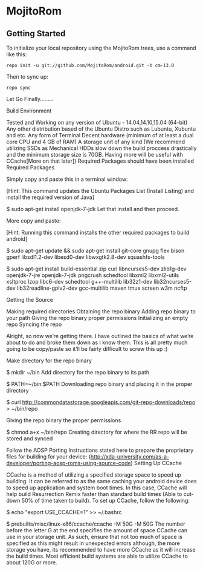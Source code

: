 MojitoRom
===========

Getting Started
---------------

To initialize your local repository using the MojitoRom trees, use a command like this:

    repo init -u git://github.com/MojitoRom/android.git -b cm-13.0

Then to sync up:

    repo sync

Let Go Finally.........

Build Environment

Tested and Working on any version of Ubuntu - 14.04,14.10,15.04 (64-bit)
Any other distribution based of the Ubuntu Distro such as Lubuntu, Xubuntu and etc.
Any form of Terminal
Decent hardware (minimum of at least a dual core CPU and 4 GB of RAM)
A storage unit of any kind (We recommend utilizing SSDs as Mechanical HDDs slow down the build proccess drastically and the minimum storage size is 70GB. Having more will be useful with CCache[More on that later])
Required Packages should have been installed
Required Packages

Simply copy and paste this in a terminal window:

[Hint: This command updates the Ubuntu Packages List (Install Listing) and install the required version of Java]

 $ sudo apt-get install openjdk-7-jdk
Let that install and then proceed.

More copy and paste:

[Hint: Running this command installs the other required packages to build android]

 $ sudo apt-get update && sudo apt-get install git-core gnupg flex bison gperf libsdl1.2-dev libesd0-dev libwxgtk2.8-dev squashfs-tools 

$ sudo apt-get install build-essential zip curl libncurses5-dev zlib1g-dev openjdk-7-jre openjdk-7-jdk pngcrush schedtool libxml2 libxml2-utils xsltproc lzop libc6-dev schedtool g++-multilib lib32z1-dev lib32ncurses5-dev lib32readline-gplv2-dev gcc-multilib maven tmux screen w3m ncftp

Getting the Source

Making required directories
Obtaining the repo binary
Adding repo binary to your path
Giving the repo binary proper permissions
Initializing an empty repo
Syncing the repo

Alright, so now we’re getting there. I have outlined the basics of what we’re about to do and broke them down as I know them. This is all pretty much going to be copy/paste so it’ll be fairly difficult to screw this up :)

Make directory for the repo binary

  $ mkdir ~/bin
Add directory for the repo binary to its path

  $ PATH=~/bin:$PATH
Downloading repo binary and placing it in the proper directory

  $ curl http://commondatastorage.googleapis.com/git-repo-downloads/repo > ~/bin/repo

Giving the repo binary the proper permissions

  $ chmod a+x ~/bin/repo
Creating directory for where the RR repo will be stored and synced


Follow the AOSP Porting Instructions stated here to prepare the proprietary files for building for your device: (http://xda-university.com/as-a-developer/porting-aosp-roms-using-source-code)
Setting Up CCache

CCache is a method of utilizing a specified storage space to speed up building. It can be referred to as the same caching your android device does to speed up application and system boot times. In this case, CCache will help build Resurrection Remix faster than standard build times (Able to cut-down 50% of time taken to build).
To set up CCache, follow the following:

$ echo "export USE_CCACHE=1" >> ~/.bashrc

$ prebuilts/misc/linux-x86/ccache/ccache -M 50G
-M 50G The number before the letter G at the end specifies the amount of space CCache can use in your storage unit. As such, ensure that not too much of space is specified as this might result in unexpected errors although, the more storage you have, its recommended to have more CCache as it will increase the build times. Most efficient build systems are able to utilize CCache to about 120G or more.

